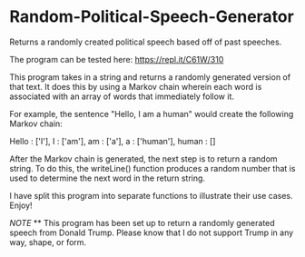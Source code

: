 # Random-Political-Speech-Generator
Returns a randomly created political speech based off of past speeches.

The program can be tested here: https://repl.it/C61W/310


This program takes in a string and returns a randomly generated version of that text. It does this by using a Markov chain wherein each word is associated with an array of words that immediately follow it.

For example, the sentence "Hello, I am a human" would create the following Markov chain:

Hello : ['I'],
I : ['am'],
am : ['a'],
a : ['human'],
human : []

After the Markov chain is generated, the next step is to return a random string. To do this, the writeLine() function 
produces a random number that is used to determine the next word in the return string.

I have split this program into separate functions to illustrate their use cases. Enjoy!

*NOTE*
**
  This program has been set up to return a randomly generated speech from Donald Trump. Please know that I do not support Trump in any way, shape, or form.


